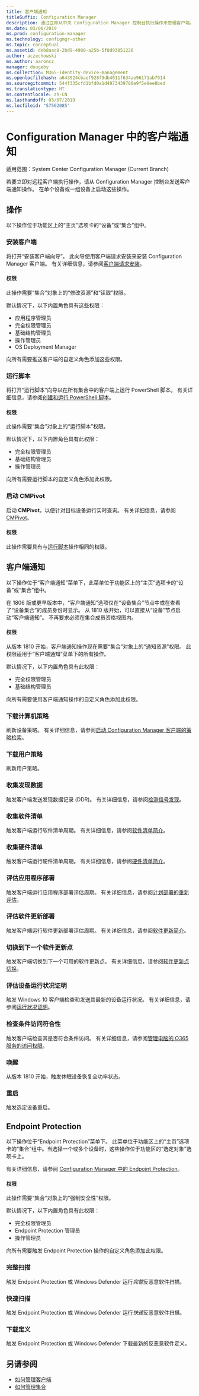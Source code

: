 ```yaml
---
title: 客户端通知
titleSuffix: Configuration Manager
description: 通过立即从中央 Configuration Manager 控制台执行操作来管理客户端。
ms.date: 03/06/2019
ms.prod: configuration-manager
ms.technology: configmgr-other
ms.topic: conceptual
ms.assetid: deb8aac8-2bd9-4980-a25b-5f8d93051226
author: aczechowski
ms.author: aaroncz
manager: dougeby
ms.collection: M365-identity-device-management
ms.openlocfilehash: a643924cbaef928f9db4011f634ae96171ab7914
ms.sourcegitcommit: 544f335cfd1bfd0a1d4973439780e9f5e9ee8bed
ms.translationtype: HT
ms.contentlocale: zh-CN
ms.lasthandoff: 03/07/2019
ms.locfileid: "57562085"
---
```

# <a name="client-notification-in-configuration-manager"></a>Configuration Manager 中的客户端通知

适用范围：System Center Configuration Manager (Current Branch)

若要立即对远程客户端执行操作，请从 Configuration Manager 控制台发送客户端通知操作。 在单个设备或一组设备上启动这些操作。 



## <a name="actions"></a>操作

以下操作位于功能区上的“主页”选项卡的“设备”或“集合”组中。 


### <a name="install-client"></a>安装客户端

将打开“安装客户端向导”。 此向导使用客户端请求安装来安装 Configuration Manager 客户端。 有关详细信息，请参阅[客户端请求安装](/sccm/core/clients/deploy/deploy-clients-to-windows-computers#BKMK_ClientPush)。

#### <a name="permissions"></a>权限
此操作需要“集合”对象上的“修改资源”和“读取”权限。 

默认情况下，以下内置角色具有这些权限：
- 应用程序管理员  
- 完全权限管理员  
- 基础结构管理员  
- 操作管理员  
- OS Deployment Manager  

向所有需要推送客户端的自定义角色添加这些权限。


### <a name="run-script"></a>运行脚本

将打开“运行脚本”向导以在所有集合中的客户端上运行 PowerShell 脚本。 有关详细信息，请参阅[创建和运行 PowerShell 脚本](/sccm/apps/deploy-use/create-deploy-scripts)。

#### <a name="permissions"></a>权限
此操作需要“集合”对象上的“运行脚本”权限。 

默认情况下，以下内置角色具有此权限：
- 完全权限管理员  
- 基础结构管理员  
- 操作管理员  

向所有需要运行脚本的自定义角色添加此权限。


### <a name="start-cmpivot"></a>启动 CMPivot

启动 **CMPivot**，以便针对目标设备运行实时查询。 有关详细信息，请参阅 [CMPivot](/sccm/core/servers/manage/cmpivot)。

#### <a name="permissions"></a>权限
此操作需要具有与[运行脚本](#run-script)操作相同的权限。 



## <a name="client-notification"></a>客户端通知

以下操作位于“客户端通知”菜单下，此菜单位于功能区上的“主页”选项卡的“设备”或“集合”组中。

在 1806 版或更早版本中，“客户端通知”选项仅在“设备集合”节点中或在查看了“设备集合”的成员身份时显示。 从 1810 版开始，可以直接从“设备”节点启动“客户端通知”。 不再要求必须在集合成员资格视图内。 <!--SCCMDocs-pr issue 2972-->

#### <a name="permissions"></a>权限
<!--SCCMDocs-pr issue #2972--> 从版本 1810 开始，客户端通知操作现在需要“集合”对象上的“通知资源”权限。 此权限适用于“客户端通知”菜单下的所有操作。 

默认情况下，以下内置角色具有此权限：
- 完全权限管理员  
- 基础结构管理员  

向所有需要使用客户端通知操作的自定义角色添加此权限。


### <a name="download-computer-policy"></a>下载计算机策略

刷新设备策略。 有关详细信息，请参阅[启动 Configuration Manager 客户端的策略检索](/sccm/core/clients/manage/manage-clients#BKMK_PolicyRetrieval)。  


### <a name="download-user-policy"></a>下载用户策略

刷新用户策略。  


### <a name="collect-discovery-data"></a>收集发现数据

触发客户端发送发现数据记录 (DDR)。 有关详细信息，请参阅[检测信号发现](/sccm/core/servers/deploy/configure/about-discovery-methods#bkmk_aboutHeartbeat)。  


### <a name="collect-software-inventory"></a>收集软件清单

触发客户端运行软件清单周期。 有关详细信息，请参阅[软件清单简介](/sccm/core/clients/manage/inventory/introduction-to-software-inventory)。  


### <a name="collect-hardware-inventory"></a>收集硬件清单

触发客户端运行硬件清单周期。 有关详细信息，请参阅[硬件清单简介](/sccm/core/clients/manage/inventory/introduction-to-hardware-inventory)。  


### <a name="evaluate-application-deployments"></a>评估应用程序部署

触发客户端运行应用程序部署评估周期。 有关详细信息，请参阅[计划部署的重新评估](/sccm/core/clients/deploy/about-client-settings#schedule-re-evaluation-for-deployments)。  


### <a name="evaluate-software-update-deployments"></a>评估软件更新部署

触发客户端运行软件更新部署评估周期。 有关详细信息，请参阅[软件更新简介](/sccm/sum/understand/software-updates-introduction)。  


### <a name="switch-to-the-next-software-update-point"></a>切换到下一个软件更新点

触发客户端切换到下一个可用的软件更新点。 有关详细信息，请参阅[软件更新点切换](/sccm/sum/plan-design/plan-for-software-updates#BKMK_SUPSwitching)。  


### <a name="evaluate-device-health-attestation"></a>评估设备运行状况证明

触发 Windows 10 客户端检查和发送其最新的设备运行状况。 有关详细信息，请参阅[运行状况证明](/sccm/core/servers/manage/health-attestation)。  


### <a name="check-conditional-access-compliance"></a>检查条件访问符合性

触发客户端检查其是否符合条件访问。 有关详细信息，请参阅[管理电脑的 O365 服务的访问权限](/sccm/mdm/deploy-use/manage-access-to-o365-services-for-pcs-managed-by-sccm)。  


### <a name="wake-up"></a>唤醒

从版本 1810 开始，触发休眠设备恢复全功率状态。


### <a name="restart"></a>重启

触发选定设备重启。 



## <a name="endpoint-protection"></a>Endpoint Protection

以下操作位于“Endpoint Protection”菜单下。 此菜单位于功能区上的“主页”选项卡的“集合”组中。当选择一个或多个设备时，这些操作位于功能区的“选定对象”选项卡上。

有关详细信息，请参阅 [Configuration Manager 中的 Endpoint Protection](/sccm/protect/deploy-use/endpoint-protection)。

#### <a name="permissions"></a>权限
此操作需要“集合”对象上的“强制安全性”权限。 

默认情况下，以下内置角色具有此权限：
- 完全权限管理员  
- Endpoint Protection 管理员  
- 操作管理员  

向所有需要触发 Endpoint Protection 操作的自定义角色添加此权限。


### <a name="full-scan"></a>完整扫描

触发 Endpoint Protection 或 Windows Defender 运行*完整*反恶意软件扫描。  


### <a name="quick-scan"></a>快速扫描

触发 Endpoint Protection 或 Windows Defender 运行*快速*反恶意软件扫描。  


### <a name="download-definition"></a>下载定义

触发 Endpoint Protection 或 Windows Defender 下载最新的反恶意软件定义。  



## <a name="see-also"></a>另请参阅

- [如何管理客户端](/sccm/core/clients/manage/manage-clients)
- [如何管理集合](/sccm/core/clients/manage/collections/manage-collections)
